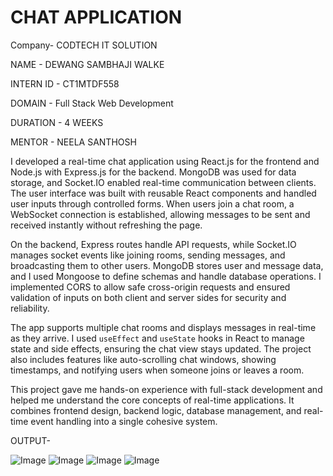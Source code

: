 # CHAT APPLICATION


Company- CODTECH IT SOLUTION

NAME - DEWANG SAMBHAJI WALKE

INTERN ID - CT1MTDF558

DOMAIN - Full Stack Web Development

DURATION - 4 WEEKS

MENTOR - NEELA SANTHOSH



I developed a real-time chat application using React.js for the frontend and Node.js with Express.js for the backend. MongoDB was used for data storage, and Socket.IO enabled real-time communication between clients. The user interface was built with reusable React components and handled user inputs through controlled forms. When users join a chat room, a WebSocket connection is established, allowing messages to be sent and received instantly without refreshing the page.

On the backend, Express routes handle API requests, while Socket.IO manages socket events like joining rooms, sending messages, and broadcasting them to other users. MongoDB stores user and message data, and I used Mongoose to define schemas and handle database operations. I implemented CORS to allow safe cross-origin requests and ensured validation of inputs on both client and server sides for security and reliability.

The app supports multiple chat rooms and displays messages in real-time as they arrive. I used `useEffect` and `useState` hooks in React to manage state and side effects, ensuring the chat view stays updated. The project also includes features like auto-scrolling chat windows, showing timestamps, and notifying users when someone joins or leaves a room.

This project gave me hands-on experience with full-stack development and helped me understand the core concepts of real-time applications. It combines frontend design, backend logic, database management, and real-time event handling into a single cohesive system.


OUTPUT-

![Image](https://github.com/user-attachments/assets/75982899-0ff9-4f33-9e59-8cb3327af10c)
![Image](https://github.com/user-attachments/assets/ba836b08-d34b-47a0-a7ea-467043597720)
![Image](https://github.com/user-attachments/assets/89a3d547-39f0-4726-b89b-7e67bd3366d7)
![Image](https://github.com/user-attachments/assets/ee35f655-38c9-4361-bc54-bedabd483709)
